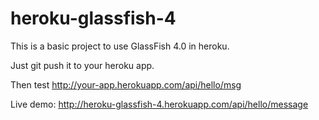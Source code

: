 heroku-glassfish-4
==================
This is a basic project to use GlassFish 4.0 in heroku.

Just git push it to your heroku app.

Then test http://your-app.herokuapp.com/api/hello/msg

Live demo: http://heroku-glassfish-4.herokuapp.com/api/hello/message
